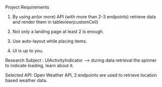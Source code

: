 Project Requirements

1)  By using an(or more) API (with more than 2-3 endpoints) retrieve data and render them in tableview(customCell)

2)  Not only a landing page at least 2 is enough.

3)  Use auto-layout while placing items.

4)  UI is up to you.

Research Subject : UIActivityIndicator --> during data retrieval the spinner to indicate loading, learn about it.


Selected API: Open Weather API, 2 endpoints are used to retrieve location based weather data.

